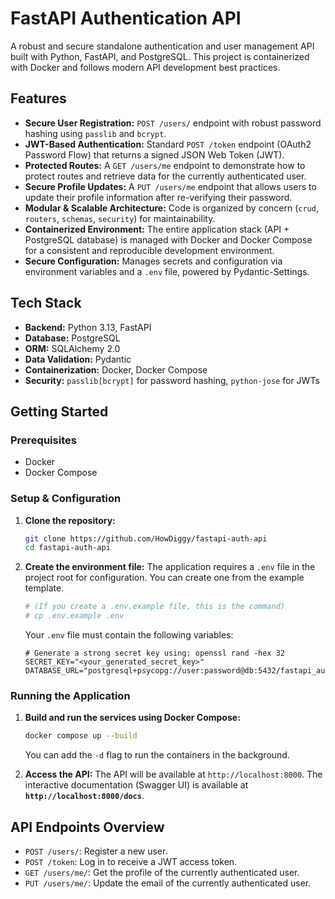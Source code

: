 # FastAPI Authentication API

A robust and secure standalone authentication and user management API built with Python, FastAPI, and PostgreSQL. This project is containerized with Docker and follows modern API development best practices.

## Features

- **Secure User Registration:** `POST /users/` endpoint with robust password hashing using `passlib` and `bcrypt`.
- **JWT-Based Authentication:** Standard `POST /token` endpoint (OAuth2 Password Flow) that returns a signed JSON Web Token (JWT).
- **Protected Routes:** A `GET /users/me` endpoint to demonstrate how to protect routes and retrieve data for the currently authenticated user.
- **Secure Profile Updates:** A `PUT /users/me` endpoint that allows users to update their profile information after re-verifying their password.
- **Modular & Scalable Architecture:** Code is organized by concern (`crud`, `routers`, `schemas`, `security`) for maintainability.
- **Containerized Environment:** The entire application stack (API + PostgreSQL database) is managed with Docker and Docker Compose for a consistent and reproducible development environment.
- **Secure Configuration:** Manages secrets and configuration via environment variables and a `.env` file, powered by Pydantic-Settings.

## Tech Stack

- **Backend:** Python 3.13, FastAPI
- **Database:** PostgreSQL
- **ORM:** SQLAlchemy 2.0
- **Data Validation:** Pydantic
- **Containerization:** Docker, Docker Compose
- **Security:** `passlib[bcrypt]` for password hashing, `python-jose` for JWTs

## Getting Started

### Prerequisites

- Docker
- Docker Compose

### Setup & Configuration

1.  **Clone the repository:**
    ```bash
    git clone https://github.com/HowDiggy/fastapi-auth-api
    cd fastapi-auth-api
    ```

2.  **Create the environment file:**
    The application requires a `.env` file in the project root for configuration. You can create one from the example template.
    ```bash
    # (If you create a .env.example file, this is the command)
    # cp .env.example .env
    ```
    Your `.env` file must contain the following variables:

    ```env
    # Generate a strong secret key using: openssl rand -hex 32
    SECRET_KEY="<your_generated_secret_key>"
    DATABASE_URL="postgresql+psycopg://user:password@db:5432/fastapi_auth_db"
    ```

### Running the Application

1.  **Build and run the services using Docker Compose:**
    ```bash
    docker compose up --build
    ```
    You can add the `-d` flag to run the containers in the background.

2.  **Access the API:**
    The API will be available at `http://localhost:8000`.
    The interactive documentation (Swagger UI) is available at **`http://localhost:8000/docs`**.

## API Endpoints Overview

- `POST /users/`: Register a new user.
- `POST /token`: Log in to receive a JWT access token.
- `GET /users/me/`: Get the profile of the currently authenticated user.
- `PUT /users/me/`: Update the email of the currently authenticated user.
